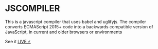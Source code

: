 # JSCOMPILER

This is a javascript compiler that uses babel and uglifyjs.
The compiler converts ECMAScript 2015+ code into a backwards compatible version of JavaScript,
in current and older browsers or environments

See it [LIVE ⚡️](https://jscompiler.io)
